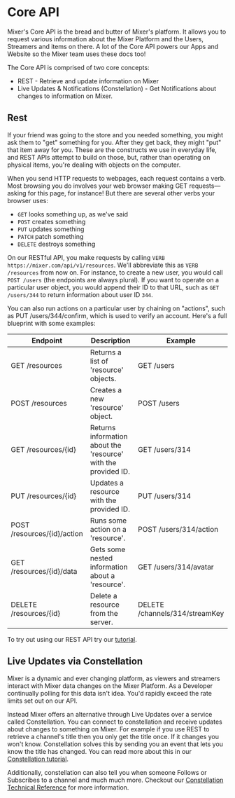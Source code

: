 # Core API

Mixer's Core API is the bread and butter of Mixer's platform. It allows you to request various information about the Mixer Platform and the Users, Streamers and items on there. A lot of the Core API powers our Apps and Website so the Mixer team uses these docs too!

The Core API is comprised of two core concepts:
- REST - Retrieve and update information on Mixer
- Live Updates & Notifications (Constellation) - Get Notifications about changes to information on Mixer.

## Rest

If your friend was going to the store and you needed something, you might ask them to "get" something for you. After they get back, they might "put" that item away for you. These are the constructs we use in everyday life, and REST APIs attempt to build on those, but, rather than operating on physical items, you're dealing with objects on the computer.

When you send HTTP requests to webpages, each request contains a verb. Most browsing you do involves your web browser making GET requests—asking for this page, for instance! But there are several other verbs your browser uses:

- `GET` looks something up, as we've said
- `POST` creates something
- `PUT` updates something
- `PATCH` patch something
- `DELETE` destroys something

On our RESTful API, you make requests by calling `VERB https://mixer.com/api/v1/resources`. We'll abbreviate this as `VERB /resources` from now on. For instance, to create a new user, you would call `POST /users` (the endpoints are always plural). If you want to operate on a particular user object, you would append their ID to that URL, such as `GET /users/344` to return information about user ID `344`.

You can also run actions on a particular user by chaining on "actions", such as PUT /users/344/confirm, which is used to verify an account. Here's a full blueprint with some examples:

| Endpoint                    | Description                                                    | Example                        |
| --------------------------- | -------------------------------------------------------------- | ------------------------------ |
| GET /resources              | Returns a list of 'resource' objects.                          | GET /users                     |
| POST /resources             | Creates a new 'resource' object.                               | POST /users                    |
| GET /resources/{id}         | Returns information about the 'resource' with the provided ID. | GET /users/314                 |
| PUT /resources/{id}         | Updates a resource with the provided ID.                       | PUT /users/314                 |
| POST /resources/{id}/action | Runs some action on a 'resource'.                              | POST /users/314/action         |
| GET /resources/{id}/data    | Gets some nested information about a 'resource'.               | GET /users/314/avatar          |
| DELETE /resources/{id}      | Delete a resource from the server.                             | DELETE /channels/314/streamKey |

To try out using our REST API try our [tutorial](basictutorial).

## Live Updates via Constellation

Mixer is a dynamic and ever changing platform, as viewers and streamers interact with Mixer data changes on the Mixer Platform. As a Developer continually polling for this data isn't idea. You'd rapidly exceed the rate limits set out on our API.

Instead Mixer offers an alternative through Live Updates over a service called Constellation. You can connect to constellation and receive updates about changes to something on Mixer. For example if you use REST to retrieve a channel's title then you only get the title once. If it changes you won't know. Constellation solves this by sending you an event that lets you know the title has changed. You can read more about this in our [Constellation tutorial](tutorial).

Additionally, constellation can also tell you when someone Follows or Subscribes to a channel and much much more. Checkout our [Constellation Technical Reference](reference/constellation) for more information.
